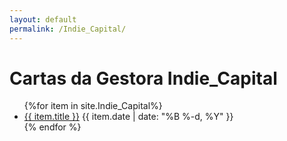 ```yaml
---
layout: default
permalink: /Indie_Capital/
---
```


<h1>Cartas da Gestora Indie_Capital</h1>
<ul>
{%for item in site.Indie_Capital%}
  <li>
<a href="{{ site.baseurl }}{{ item.url }}">{{ item.title }}</a>
<span>{{ item.date | date: "%B %-d, %Y" }}</span>
  </li>
    {% endfor %}
</ul>
